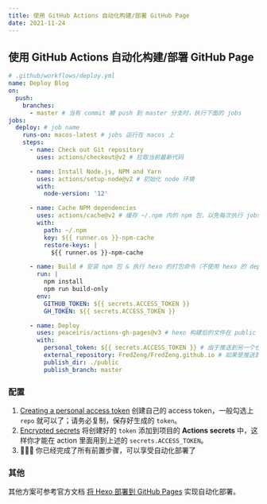 ```yaml
---
title: 使用 GitHub Actions 自动化构建/部署 GitHub Page
date: 2021-11-24
---
```


## 使用 GitHub Actions 自动化构建/部署 GitHub Page

```yml
# .github/workflows/deploy.yml
name: Deploy Blog
on:
  push:
    branches:
      - master # 当有 commit 被 push 到 master 分支时，执行下面的 jobs
jobs:
  deploy: # job name
    runs-on: macos-latest # jobs 运行在 macos 上
    steps:
      - name: Check out Git repository
        uses: actions/checkout@v2 # 拉取当前最新代码

      - name: Install Node.js, NPM and Yarn
        uses: actions/setup-node@v2 # 初始化 node 环境
        with:
          node-version: '12'

      - name: Cache NPM dependencies
        uses: actions/cache@v2 # 缓存 ~/.npm 内的 npm 包，以免每次执行 jobs 的时候都需要重新下载
        with:
          path: ~/.npm
          key: ${{ runner.os }}-npm-cache
          restore-keys: |
            ${{ runner.os }}-npm-cache

      - name: Build # 安装 npm 包 & 执行 hexo 的打包命令（不使用 hexo 的 deploy 命令，而是通过下一个 step 来部署）
        run: |
          npm install
          npm run build-only
        env:
          GITHUB_TOKEN: ${{ secrets.ACCESS_TOKEN }}
          GH_TOKEN: ${{ secrets.ACCESS_TOKEN }}

      - name: Deploy
        uses: peaceiris/actions-gh-pages@v3 # hexo 构建后的文件在 public 目录下，将该目录下的文件推送到另一个仓库
        with:
          personal_token: ${{ secrets.ACCESS_TOKEN }} # 由于推送到另一个仓库需要权限，所以需要创建/配置一个 personal access token
          external_repository: FredZeng/FredZeng.github.io # 如果是推送到同一个仓库，就可以不用写这个
          publish_dir: ./public
          publish_branch: master
```

### 配置
1. [Creating a personal access token](https://docs.github.com/cn/authentication/keeping-your-account-and-data-secure/creating-a-personal-access-token) 创建自己的 access token，一般勾选上 `repo` 就可以了；请务必复制，保存好生成的 `token`。
2. [Encrypted secrets](https://docs.github.com/cn/actions/security-guides/encrypted-secrets#creating-encrypted-secrets-for-a-repository) 将创建好的 `token` 添加到项目的 **Actions secrets** 中，这样你才能在 action 里面用到上述的 `secrets.ACCESS_TOKEN`。
3. 🎉🎉🎉 你已经完成了所有前置步骤，可以享受自动化部署了

### 其他

其他方案可参考官方文档 [将 Hexo 部署到 GitHub Pages](https://hexo.io/zh-cn/docs/github-pages) 实现自动化部署。